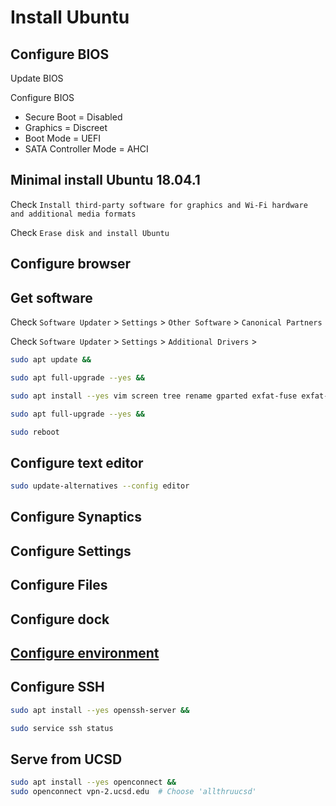 # Install Ubuntu

## Configure BIOS

Update BIOS

Configure BIOS

-   Secure Boot = Disabled
-   Graphics = Discreet
-   Boot Mode = UEFI
-   SATA Controller Mode = AHCI

## Minimal install Ubuntu 18.04.1

Check `Install third-party software for graphics and Wi-Fi hardware and additional media formats`

Check `Erase disk and install Ubuntu`

## Configure browser

## Get software

Check `Software Updater` > `Settings` > `Other Software` > `Canonical Partners`

Check `Software Updater` > `Settings` > `Additional Drivers` >

```sh
sudo apt update &&

sudo apt full-upgrade --yes &&

sudo apt install --yes vim screen tree rename gparted exfat-fuse exfat-utils dconf-editor xserver-xorg-input-synaptics default-jdk adobe-flashplugin browser-plugin-freshplayer-pepperflash &&

sudo apt full-upgrade --yes &&

sudo reboot
```

## Configure text editor

```sh
sudo update-alternatives --config editor
```

## Configure Synaptics

## Configure Settings

## Configure Files

## Configure dock

## [Configure environment](configure_environment.md)

## Configure SSH

```sh
sudo apt install --yes openssh-server &&

sudo service ssh status
```

## Serve from UCSD

```sh
sudo apt install --yes openconnect &&
sudo openconnect vpn-2.ucsd.edu  # Choose 'allthruucsd'
```
